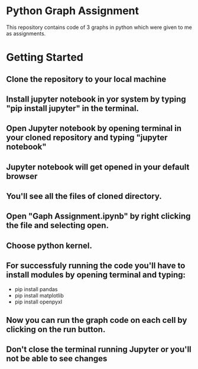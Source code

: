 # Python Graph Assignment
This repository contains code of 3 graphs in python which were given to me as assignments.

# Getting Started

## Clone the repository to your local machine

## Install jupyter notebook in yor system by typing "pip install jupyter" in the terminal.

## Open Jupyter notebook by opening terminal in your cloned repository and typing "jupyter notebook"

## Jupyter notebook will get opened in your default browser 

## You'll see all the files of cloned directory. 

## Open "Gaph Assignment.ipynb" by right clicking the file and selecting open.

## Choose python kernel.

## For successfuly running the code you'll have to install modules by opening terminal and typing:
- pip install pandas
- pip install matplotlib
- pip install openpyxl

## Now you can run the graph code on each cell by clicking on the run button.

## Don't close the terminal running Jupyter or you'll not be able to see changes
